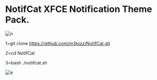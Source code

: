 # NotifCat XFCE Notification Theme Pack.


![n](https://user-images.githubusercontent.com/79897762/235468495-fda40073-cb0d-4f6c-95bc-b20921edfba0.png)

1=git clone https://github.com/m3tozz/NotifCat.git 

2=cd NotifCat 

3=bash ./notifcat.sh

![e](https://user-images.githubusercontent.com/79897762/235470245-91aa694a-f3f7-476c-8632-7609300bec75.png)
